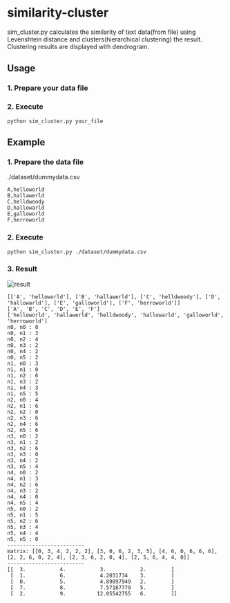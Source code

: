 # similarity-cluster
sim_cluster.py calculates the similarity of text data(from file) using Levenshtein distance and clusters(hierarchical clustering) the result. Clustering results are displayed with dendrogram.  
## Usage
### 1. Prepare your data file 
### 2. Execute  
```
python sim_cluster.py your_file
```
## Example
### 1. Prepare the data file
./dataset/dummydata.csv
```
A,helloworld
B,hallawerld
C,helldwoody
D,hallowarld
E,galloworld
F,herroworld
```
### 2. Execute
```
python sim_cluster.py ./dataset/dummydata.csv
```
### 3. Result
![result](https://github.com/gentom/similarity-cluster/blob/master/img/hclustering_result.png)
```
[['A', 'helloworld'], ['B', 'hallawerld'], ['C', 'helldwoody'], ['D', 'hallowarld'], ['E', 'galloworld'], ['F', 'herroworld']]
['A', 'B', 'C', 'D', 'E', 'F']
['helloworld', 'hallawerld', 'helldwoody', 'hallowarld', 'galloworld', 'herroworld']
n0, n0 : 0
n0, n1 : 3
n0, n2 : 4
n0, n3 : 2
n0, n4 : 2
n0, n5 : 2
n1, n0 : 3
n1, n1 : 0
n1, n2 : 6
n1, n3 : 2
n1, n4 : 3
n1, n5 : 5
n2, n0 : 4
n2, n1 : 6
n2, n2 : 0
n2, n3 : 6
n2, n4 : 6
n2, n5 : 6
n3, n0 : 2
n3, n1 : 2
n3, n2 : 6
n3, n3 : 0
n3, n4 : 2
n3, n5 : 4
n4, n0 : 2
n4, n1 : 3
n4, n2 : 6
n4, n3 : 2
n4, n4 : 0
n4, n5 : 4
n5, n0 : 2
n5, n1 : 5
n5, n2 : 6
n5, n3 : 4
n5, n4 : 4
n5, n5 : 0
-------------------------
matrix: [[0, 3, 4, 2, 2, 2], [3, 0, 6, 2, 3, 5], [4, 6, 0, 6, 6, 6], [2, 2, 6, 0, 2, 4], [2, 3, 6, 2, 0, 4], [2, 5, 6, 4, 4, 0]]
-------------------------
[[  3.           4.           3.           2.        ]
 [  1.           6.           4.2031734    3.        ]
 [  0.           5.           4.89897949   2.        ]
 [  7.           8.           7.57187779   5.        ]
 [  2.           9.          12.05542755   6.        ]]
```